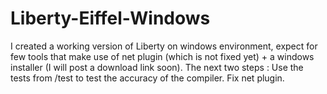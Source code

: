 # Liberty-Eiffel-Windows

I created a working version of Liberty on windows environment, expect for few tools that make use of net plugin (which is not fixed yet) + a windows installer (I will post a download link soon).
The next two steps :
Use the tests from /test to test the accuracy of the compiler.
Fix net plugin.
